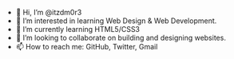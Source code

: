 - 👋 Hi, I’m @itzdm0r3
- 👀 I’m interested in learning Web Design & Web Development.
- 🌱 I’m currently learning HTML5/CSS3
- 💞️ I’m looking to collaborate on building and designing websites.
- 📫 How to reach me: GitHub, Twitter, Gmail

<!---
itzdm0r3/itzdm0r3 is a ✨ special ✨ repository because its `README.md` (this file) appears on your GitHub profile.
You can click the Preview link to take a look at your changes.
--->
